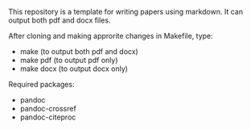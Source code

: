This repository is a template for writing papers using markdown. It can output both pdf and docx files. 

After cloning and making approrite changes in Makefile, type:
- make (to output both pdf and docx)
- make pdf (to output pdf only)
- make docx (to output docx only)

Required packages:
- pandoc
- pandoc-crossref 
- pandoc-citeproc 

